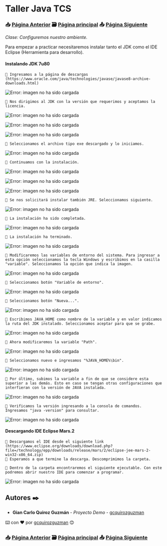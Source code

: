# Taller Java TCS
### 📥 [Página Anterior](https://github.com/gcquirozguzman/java-tcs-202001/tree/HUPCJ00001)          🗃️ [Página principal](https://github.com/gcquirozguzman/java-tcs-202001)          📤 [Página Siguiente](https://github.com/gcquirozguzman/java-tcs-202001/tree/HMAAA00001)

_Clase: Configuremos nuestro ambiente._

Para empezar a practicar necesitaremos instalar tanto el JDK como el IDE Eclipse (Herramienta para desarrollo).

#### Instalando JDK 7u80

```
📢 Ingresamos a la página de descargas (https://www.oracle.com/java/technologies/javase/javase8-archive-downloads.html)
```

![Error: imagen no ha sido cargada](https://github.com/gcquirozguzman/java-tcs-202001/blob/master/imagenes/CNAAA00001_28.png)

```
📢 Nos dirigimos al JDK con la versión que requerimos y aceptamos la licencia.
```

![Error: imagen no ha sido cargada](https://github.com/gcquirozguzman/java-tcs-202001/blob/master/imagenes/CNAAA00001_19.png)

![Error: imagen no ha sido cargada](https://github.com/gcquirozguzman/java-tcs-202001/blob/master/imagenes/CNAAA00001_20.png)

![Error: imagen no ha sido cargada](https://github.com/gcquirozguzman/java-tcs-202001/blob/master/imagenes/CNAAA00001_21.png)

```
📢 Seleccionamos el archivo tipo exe descargado y lo iniciamos.
```

![Error: imagen no ha sido cargada](https://github.com/gcquirozguzman/java-tcs-202001/blob/master/imagenes/CNAAA00001_22.png)

```
📢 Continuamos con la instalación.
```

![Error: imagen no ha sido cargada](https://github.com/gcquirozguzman/java-tcs-202001/blob/master/imagenes/CNAAA00001_23.png)

![Error: imagen no ha sido cargada](https://github.com/gcquirozguzman/java-tcs-202001/blob/master/imagenes/CNAAA00001_24.png)

![Error: imagen no ha sido cargada](https://github.com/gcquirozguzman/java-tcs-202001/blob/master/imagenes/CNAAA00001_25.png)

```
📢 Se nos solicitará instalar también JRE. Seleccionamos siguiente.
```

![Error: imagen no ha sido cargada](https://github.com/gcquirozguzman/java-tcs-202001/blob/master/imagenes/CNAAA00001_26.png)

```
📢 La instalación ha sido completada.
```

![Error: imagen no ha sido cargada](https://github.com/gcquirozguzman/java-tcs-202001/blob/master/imagenes/CNAAA00001_27.png)

```
📢 La instalación ha terminado.
```

![Error: imagen no ha sido cargada](https://github.com/gcquirozguzman/java-tcs-202001/blob/master/imagenes/CNAAA00001_08.png)

```
📢 Modificaremos las variables de entorno del sistema. Para ingresar a esta opción seleccionamos la tecla Windows y escribimos en la casilla "variable". Seleccionamos la opción que indica la imagen.
```

![Error: imagen no ha sido cargada](https://github.com/gcquirozguzman/java-tcs-202001/blob/master/imagenes/CNAAA00001_09.png)

```
📢 Seleccionamos botón "Variable de entorno".
```

![Error: imagen no ha sido cargada](https://github.com/gcquirozguzman/java-tcs-202001/blob/master/imagenes/CNAAA00001_10.png)

```
📢 Seleccionamos botón "Nueva...".
```

![Error: imagen no ha sido cargada](https://github.com/gcquirozguzman/java-tcs-202001/blob/master/imagenes/CNAAA00001_11.png)

```
📢 Escribimos JAVA_HOME como nombre de la variable y en valor indicamos la ruta del JDK instalado. Seleccionamos aceptar para que se grabe.
```

![Error: imagen no ha sido cargada](https://github.com/gcquirozguzman/java-tcs-202001/blob/master/imagenes/CNAAA00001_29.png)

```
📢 Ahora modificaremos la variable "Path".
```

![Error: imagen no ha sido cargada](https://github.com/gcquirozguzman/java-tcs-202001/blob/master/imagenes/CNAAA00001_13.png)

```
📢 Seleccionamos nuevo e ingresamos "%JAVA_HOME%\bin".
```

![Error: imagen no ha sido cargada](https://github.com/gcquirozguzman/java-tcs-202001/blob/master/imagenes/CNAAA00001_18.png)

```
📢 Por último, subimos la variable a fin de que se considere esta superior a las demás. Esto en caso se tengan otras configuraciones que interfieran con la versión de JAVA instalada.
```

![Error: imagen no ha sido cargada](https://github.com/gcquirozguzman/java-tcs-202001/blob/master/imagenes/CNAAA00001_15.png)

```
📢 Verificamos la versión ingresando a la consola de comandos. Ingresamos "java -version" para consultar.
```

![Error: imagen no ha sido cargada](https://github.com/gcquirozguzman/java-tcs-202001/blob/master/imagenes/CNAAA00001_16.png)

#### Descargando IDE Eclipse Mars.2

```
📢 Descargamos el IDE desde el siguiente link (https://www.eclipse.org/downloads/download.php?file=/technology/epp/downloads/release/mars/2/eclipse-jee-mars-2-win32-x86_64.zip)
📢 Esperamos a que termine la descarga. Descomprimimos la carpeta.
```

```
📢 Dentro de la carpeta encontraremos el siguiente ejecutable. Con este podremos abrir nuestro IDE para comenzar a programar.
```

![Error: imagen no ha sido cargada](https://github.com/gcquirozguzman/java-tcs-202001/blob/master/imagenes/CNAAA00001_17.png)

## Autores ✒️

* **Gian Carlo Quiroz Guzmán** - *Proyecto Demo* - [gcquirozguzman](https://github.com/gcquirozguzman)

⌨️ con ❤️ por [gcquirozguzman](https://github.com/gcquirozguzman) 😊

### 📥 [Página Anterior](https://github.com/gcquirozguzman/java-tcs-202001/tree/HUPCJ00001)          🗃️ [Página principal](https://github.com/gcquirozguzman/java-tcs-202001)          📤 [Página Siguiente](https://github.com/gcquirozguzman/java-tcs-202001/tree/HMAAA00001)
